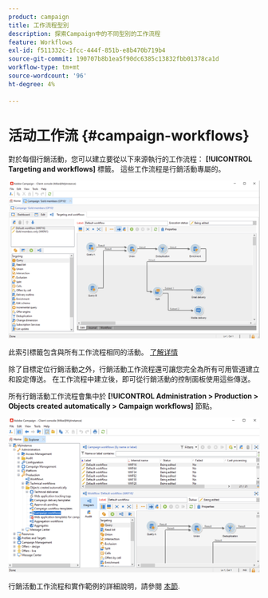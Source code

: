 ```yaml
---
product: campaign
title: 工作流程型別
description: 探索Campaign中的不同型別的工作流程
feature: Workflows
exl-id: f511332c-1fcc-444f-851b-e8b470b719b4
source-git-commit: 190707b8b1ea5f90dc6385c13832fbb01378ca1d
workflow-type: tm+mt
source-wordcount: '96'
ht-degree: 4%

---
```


# 活动工作流 {#campaign-workflows}

對於每個行銷活動，您可以建立要從以下來源執行的工作流程： **[!UICONTROL Targeting and workflows]** 標籤。 這些工作流程是行銷活動專屬的。

![](assets/wf-in-op-edit-delivery-tab.png)

此索引標籤包含與所有工作流程相同的活動。 [了解详情](#implementation-steps-)

除了目標定位行銷活動之外，行銷活動工作流程還可讓您完全為所有可用管道建立和設定傳送。 在工作流程中建立後，即可從行銷活動的控制面板使用這些傳送。

所有行銷活動工作流程會集中於 **[!UICONTROL Administration > Production > Objects created automatically > Campaign workflows]** 節點。

![](assets/campaigns_wf.png)

行銷活動工作流程和實作範例的詳細說明，請參閱 [本節](../campaigns/marketing-campaign-target.md).
